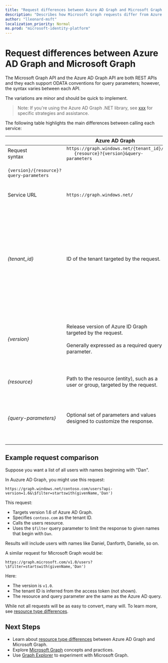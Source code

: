 ```yaml
---
title: "Request differences between Azure AD Graph and Microsoft Graph | Microsoft Graph"
description: "Describes how Microsoft Graph requests differ from Azure AD requests, which helps migrate apps to the newer service.."
author: "lleonard-msft"
localization_priority: Normal
ms.prod: "microsoft-identity-platform"
---
```


# Request differences between Azure AD Graph and Microsoft Graph

The Microsoft Graph API and the Azure AD Graph API are both REST APIs and they each support ODATA conventions for query parameters; however, the syntax varies between each API.

The variations are minor and should be quick to implement.

> Note: If you're using the Azure AD Graph .NET library, see [xxx]() for specific strategies and assistance.

The following table highlights the main differences between calling each service:

|| Azure AD Graph | Microsoft Graph |
|---|---|---|
|Request<br>syntax| `https://graph.windows.net/{tenant_id}/` <br> `   {resource}?{version}&query-parameters` | `https://graph.microsoft.com/`<br>
`    {version}/{resource}?query-parameters`|
|Service URL|`https://graph.windows.net/` | `https://graph.microsoft.com/` <br><br> National clouds have unique base URLs; see [National cloud endpoints](https://docs.microsoft.com/graph/deployments) for details.|
|_{tenant_id}_|ID of the tenant targeted by the request.|For Microsoft Graph, the tenant ID is inferred from the access token and not is therefore optional in the request.<br><br>When specified, it appears between the version and the resource in the request URL.<br><br>As with Azure AD Graph, all enterprise requests target a tenant.<br>Also called an organization ID or directory object ID.|
|_{version}_|Release version of Azure ID Graph targeted by the request.<br><br>Generally expressed as a required query parameter.|Release version of the Microsoft Graph targeted by the request.<br><br>Specified in the request as part of the path to the endpoint.<br><br>Required just after the service URL.|
|_{resource}_|Path to the resource (entity), such as a user or group, targeted by the request.|Path to the resource (entity), such as a user or group, targeted by the request.|
|_{query-parameters}_|Optional set of parameters and values designed to customize the response.|Optional set of parameters and values designed to customize the response.<br><br>Microsoft Graph supports the same query parameters supported by Azure AD Graph.|

## Example request comparison

Suppose you want a list of all users with names beginning with "Dan".

In Auzure AD Graph, you might use this request:

`https://graph.windows.net/contoso.com/users?api-version=1.6&\$filter=startswith(givenName,'Dan')`

This request:

- Targets version 1.6 of Azure AD Graph.  
- Specifies `contoso.com` as the tenant ID.  
- Calls the users resource.  
- Uses the `$filter` query parameter to limit the response to given names that begin with `Dan`.  
 
Results will include users with names like Daniel, Danforth, Danielle, so on.

A similar request for Microsoft Graph would be:

`https://graph.microsoft.com/v1.0/users?\$filter=startswith(givenName,'Dan')`

Here:

- The version is `v1.0`.  
- The tenant ID is inferred from the access token (not shown).  
- The resource and query parameter are the same as the Azure AD query.  

While not all requests will be as easy to convert, many will.  To learn more, see [resource type differences](migrate-azure-ad-graph-resource-differences.md). 

## Next Steps

- Learn about [resource type differences](migrate-azure-ad-graph-resource-differences.md) between Azure AD Graph and Microsoft Graph.
- Explore [Microsoft Graph](/graph/overview) concepts and practices.
- Use [Graph Explorer](https://aka.ms/ge) to experiment with Microsoft Graph.
